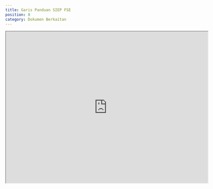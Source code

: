 ```yaml
---
title: Garis Panduan SIEP FSE
position: 8
category: Dokumen Berkaitan
---
```

<iframe src="https://drive.google.com/file/d/1aLe6J7SrVhMFJy-mYSsyn-bTJRv5OlhJ/preview" width="640" height="480"></iframe>